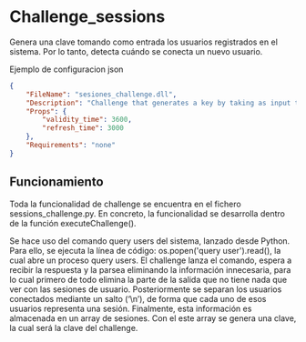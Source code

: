 # Challenge_sessions
Genera una clave tomando como entrada los usuarios registrados en el sistema. Por lo tanto, detecta cuándo se conecta un nuevo usuario.

Ejemplo de configuracion json
```json
{
	"FileName": "sesiones_challenge.dll",
	"Description": "Challenge that generates a key by taking as input the logged in users in the system. Therefore it detects when a new user is logged in.",
	"Props": {
		"validity_time": 3600,
		"refresh_time": 3000
	},
	"Requirements": "none"
}
```

## Funcionamiento

Toda la funcionalidad de challenge se encuentra en el fichero sessions_challenge.py. En concreto, la funcionalidad se desarrolla dentro de la función executeChallenge(). 

Se hace uso del comando query users del sistema, lanzado desde Python. Para ello, se ejecuta la línea de código: os.popen('query user').read(), la cual abre un proceso query users. El challenge lanza el comando, espera a recibir la respuesta y la parsea eliminando la información innecesaria, para lo cual primero de todo elimina la parte de la salida que no tiene nada que ver con las sesiones de usuario. Posteriormente se separan los usuarios conectados mediante un salto (‘\n’), de forma que cada uno de esos usuarios representa una sesión. Finalmente, esta información es almacenada en un array de sesiones. Con el este array se genera una clave, la cual será la clave del challenge.